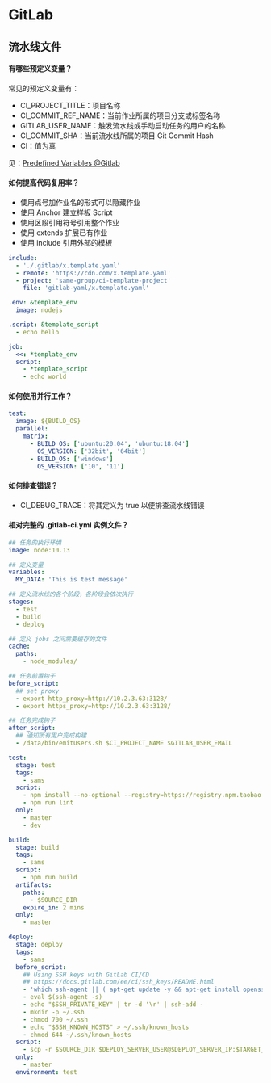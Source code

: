 # GitLab



## 流水线文件

#### 有哪些预定义变量？

常见的预定义变量有：

* CI_PROJECT_TITLE：项目名称
* CI_COMMIT_REF_NAME：当前作业所属的项目分支或标签名称
* GITLAB_USER_NAME：触发流水线或手动启动任务的用户的名称
* CI_COMMIT_SHA：当前流水线所属的项目 Git Commit Hash
* CI：值为真

见：[Predefined Variables @Gitlab](https://docs.gitlab.com/ee/ci/variables/predefined_variables.html)

#### 如何提高代码复用率？

* 使用点号加作业名的形式可以隐藏作业
* 使用 Anchor 建立样板 Script
* 使用区段引用符号引用整个作业
* 使用 extends 扩展已有作业
* 使用 include 引用外部的模板

```yaml
include:
  - './.gitlab/x.template.yaml'
  - remote: 'https://cdn.com/x.template.yaml'
  - project: 'same-group/ci-template-project'
    file: 'gitlab-yaml/x.template.yaml'

.env: &template_env
  image: nodejs

.script: &template_script
  - echo hello

job:
  <<: *template_env
  script:
    - *template_script
    - echo world
```

#### 如何使用并行工作？

```yaml
test:
  image: ${BUILD_OS}
  parallel:
    matrix:
      - BUILD_OS: ['ubuntu:20.04', 'ubuntu:18.04']
        OS_VERSION: ['32bit', '64bit']
      - BUILD_OS: ['windows']
        OS_VERSION: ['10', '11']
```

#### 如何排查错误？

* CI_DEBUG_TRACE：将其定义为 true 以便排查流水线错误

#### 相对完整的 .gitlab-ci.yml 实例文件？

```yml
## 任务的执行环境
image: node:10.13

## 定义变量
variables:
  MY_DATA: 'This is test message'

## 定义流水线的各个阶段，各阶段会依次执行
stages:
  - test
  - build
  - deploy

## 定义 jobs 之间需要缓存的文件
cache:
  paths:
    - node_modules/

## 任务前置钩子
before_script:
  ## set proxy
  - export http_proxy=http://10.2.3.63:3128/
  - export https_proxy=http://10.2.3.63:3128/

## 任务完成钩子
after_script:
  ## 通知所有用户完成构建
  - /data/bin/emitUsers.sh $CI_PROJECT_NAME $GITLAB_USER_EMAIL

test:
  stage: test
  tags:
    - sams
  script:
    - npm install --no-optional --registry=https://registry.npm.taobao.org
    - npm run lint
  only:
    - master
    - dev

build:
  stage: build
  tags:
    - sams
  script:
    - npm run build
  artifacts:
    paths:
      - $SOURCE_DIR
    expire_in: 2 mins
  only:
    - master

deploy:
  stage: deploy
  tags:
    - sams
  before_script:
    ## Using SSH keys with GitLab CI/CD
    ## https://docs.gitlab.com/ee/ci/ssh_keys/README.html
    - 'which ssh-agent || ( apt-get update -y && apt-get install openssh-client -y )'
    - eval $(ssh-agent -s)
    - echo "$SSH_PRIVATE_KEY" | tr -d '\r' | ssh-add -
    - mkdir -p ~/.ssh
    - chmod 700 ~/.ssh
    - echo "$SSH_KNOWN_HOSTS" > ~/.ssh/known_hosts
    - chmod 644 ~/.ssh/known_hosts
  script:
    - scp -r $SOURCE_DIR $DEPLOY_SERVER_USER@$DEPLOY_SERVER_IP:$TARGET_DIR
  only:
    - master
  environment: test
```